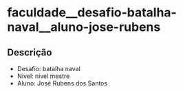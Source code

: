 # faculdade__desafio-batalha-naval__aluno-jose-rubens

## Descrição

- Desafio: batalha naval
- Nivel: nivel mestre
- Aluno: José Rubens dos Santos
